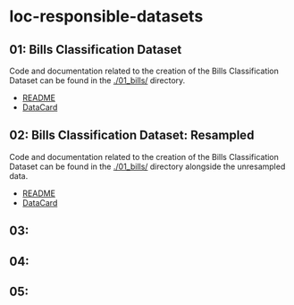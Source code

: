 # loc-responsible-datasets

## 01: Bills Classification Dataset

Code and documentation related to the creation of the Bills Classification Dataset can be found in the [./01_bills/](./01_bills/) directory. 
- [README](./01_bills/README.md)
- [DataCard](./01_bills/DataCard.md)

## 02: Bills Classification Dataset: Resampled

Code and documentation related to the creation of the Bills Classification Dataset can be found in the [./01_bills/](./01_bills/) directory alongside the unresampled data. 
- [README](./01_bills/README.md)
- [DataCard](./01_bills/DataCard.md)

## 03: 
## 04: 
## 05: 
